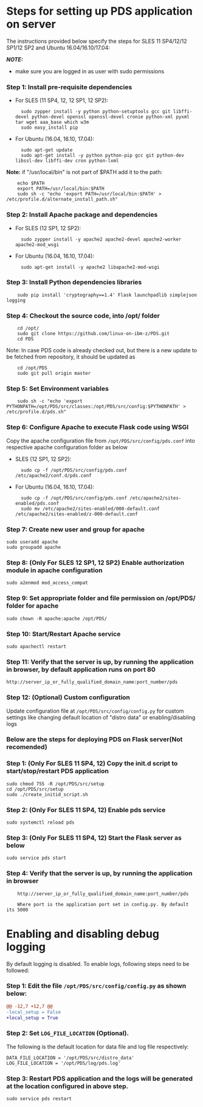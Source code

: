 # Steps for setting up PDS application on server

The instructions provided below specify the steps for SLES 11 SP4/12/12 SP1/12 SP2 and Ubuntu 16.04/16.10/17.04:

_**NOTE:**_
* make sure you are logged in as user with sudo permissions

### Step 1: Install pre-requisite dependencies

* For SLES (11 SP4, 12, 12 SP1, 12 SP2):

        sudo zypper install -y python python-setuptools gcc git libffi-devel python-devel openssl openssl-devel cronie python-xml pyxml tar wget aaa_base which w3m
        sudo easy_install pip

* For Ubuntu (16.04, 16.10, 17.04):

        sudo apt-get update
        sudo apt-get install -y python python-pip gcc git python-dev libssl-dev libffi-dev cron python-lxml

**Note:** if "/usr/local/bin" is not part of $PATH add it to the path:

        echo $PATH
        export PATH=/usr/local/bin:$PATH
        sudo sh -c "echo 'export PATH=/usr/local/bin:$PATH' > /etc/profile.d/alternate_install_path.sh"

### Step 2: Install Apache package and dependencies
* For SLES (12 SP1, 12 SP2):

        sudo zypper install -y apache2 apache2-devel apache2-worker apache2-mod_wsgi

* For Ubuntu (16.04, 16.10, 17.04):

        sudo apt-get install -y apache2 libapache2-mod-wsgi
        

### Step 3: Install Python dependencies libraries

        sudo pip install 'cryptography==1.4' Flask launchpadlib simplejson logging


###  Step 4: Checkout the source code, into /opt/ folder

        cd /opt/
        sudo git clone https://github.com/linux-on-ibm-z/PDS.git
        cd PDS

Note: In case PDS code is already checked out, but there is a new update to be fetched from repository, it should be updated as

        cd /opt/PDS
        sudo git pull origin master

###  Step 5: Set Environment variables

        sudo sh -c "echo 'export PYTHONPATH=/opt/PDS/src/classes:/opt/PDS/src/config:$PYTHONPATH' > /etc/profile.d/pds.sh"

### Step 6: Configure Apache to execute Flask code using WSGI
 Copy the apache configuration file from `/opt/PDS/src/config/pds.conf` into respective apache configuration folder as below

* SLES (12 SP1, 12 SP2):

        sudo cp -f /opt/PDS/src/config/pds.conf /etc/apache2/conf.d/pds.conf

* For Ubuntu (16.04, 16.10, 17.04):

        sudo cp -f /opt/PDS/src/config/pds.conf /etc/apache2/sites-enabled/pds.conf
        sudo mv /etc/apache2/sites-enabled/000-default.conf /etc/apache2/sites-enabled/z-000-default.conf

### Step 7: Create new user and group for apache
    sudo useradd apache
    sudo groupadd apache

### Step 8: (Only For SLES 12 SP1, 12 SP2) Enable authorization module in apache configuration
    sudo a2enmod mod_access_compat

### Step 9: Set appropriate folder and file permission on /opt/PDS/ folder for apache
    sudo chown -R apache:apache /opt/PDS/

### Step 10: Start/Restart Apache service

    sudo apachectl restart

###  Step 11: Verify that the server is up, by running the application in browser, by default application runs on port 80

    http://server_ip_or_fully_qualified_domain_name:port_number/pds

###  Step 12: (Optional) Custom configuration
Update configuration file at `/opt/PDS/src/config/config.py` for custom settings like changing default location of "distro data" or enabling/disabling logs

### Below are the steps for deploying PDS on Flask server(Not recomended)

###  Step 1: (Only For SLES 11 SP4, 12) Copy the init.d script to start/stop/restart PDS application
    sudo chmod 755 -R /opt/PDS/src/setup
    cd /opt/PDS/src/setup
    sudo ./create_initid_script.sh

###  Step 2: (Only For SLES 11 SP4, 12) Enable pds service

    sudo systemctl reload pds
        
###  Step 3: (Only For SLES 11 SP4, 12) Start the Flask server as below

    sudo service pds start

###  Step 4: Verify that the server is up, by running the application in browser
        http://server_ip_or_fully_qualified_domain_name:port_number/pds
        
        Where port is the application port set in config.py. By default its 5000

# Enabling and disabling debug logging

By default logging is disabled. To enable logs, following steps need to be followed:

### Step 1: Edit the file `/opt/PDS/src/config/config.py` as shown below:
```diff
@@ -12,7 +12,7 @@
-local_setup = False
+local_setup = True

```
### Step 2: Set `LOG_FILE_LOCATION` (Optional).

The following is the default location for data file and log file respectively:

    DATA_FILE_LOCATION = '/opt/PDS/src/distro_data'
    LOG_FILE_LOCATION = '/opt/PDS/log/pds.log'

### Step 3: Restart PDS application and the logs will be generated at the location configured in above step.

    sudo service pds restart
